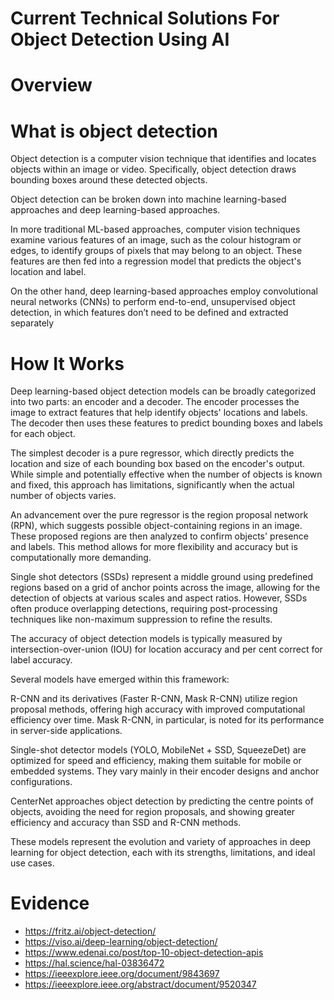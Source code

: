 # Current Technical Solutions For Object Detection Using AI 

# Overview

# What is object detection 
Object detection is a computer vision technique that identifies and locates objects within an image or video. Specifically, object detection draws bounding boxes around these detected objects.

Object detection can be broken down into machine learning-based approaches and deep learning-based approaches.

In more traditional ML-based approaches, computer vision techniques examine various features of an image, such as the colour histogram or edges, to identify groups of pixels that may belong to an object. These features are then fed into a regression model that predicts the object's location and label.

On the other hand, deep learning-based approaches employ convolutional neural networks (CNNs) to perform end-to-end, unsupervised object detection, in which features don’t need to be defined and extracted separately

# How It Works 

Deep learning-based object detection models can be broadly categorized into two parts: an encoder and a decoder. The encoder processes the image to extract features that help identify objects' locations and labels. The decoder then uses these features to predict bounding boxes and labels for each object.

The simplest decoder is a pure regressor, which directly predicts the location and size of each bounding box based on the encoder's output. While simple and potentially effective when the number of objects is known and fixed, this approach has limitations, significantly when the actual number of objects varies.

An advancement over the pure regressor is the region proposal network (RPN), which suggests possible object-containing regions in an image. These proposed regions are then analyzed to confirm objects' presence and labels. This method allows for more flexibility and accuracy but is computationally more demanding.

Single shot detectors (SSDs) represent a middle ground using predefined regions based on a grid of anchor points across the image, allowing for the detection of objects at various scales and aspect ratios. However, SSDs often produce overlapping detections, requiring post-processing techniques like non-maximum suppression to refine the results.

The accuracy of object detection models is typically measured by intersection-over-union (IOU) for location accuracy and per cent correct for label accuracy.

Several models have emerged within this framework:

R-CNN and its derivatives (Faster R-CNN, Mask R-CNN) utilize region proposal methods, offering high accuracy with improved computational efficiency over time. Mask R-CNN, in particular, is noted for its performance in server-side applications.

Single-shot detector models (YOLO, MobileNet + SSD, SqueezeDet) are optimized for speed and efficiency, making them suitable for mobile or embedded systems. They vary mainly in their encoder designs and anchor configurations.

CenterNet approaches object detection by predicting the centre points of objects, avoiding the need for region proposals, and showing greater efficiency and accuracy than SSD and R-CNN methods.

These models represent the evolution and variety of approaches in deep learning for object detection, each with its strengths, limitations, and ideal use cases.


# Evidence
* https://fritz.ai/object-detection/
* https://viso.ai/deep-learning/object-detection/
* https://www.edenai.co/post/top-10-object-detection-apis
* https://hal.science/hal-03836472
* https://ieeexplore.ieee.org/document/9843697
* https://ieeexplore.ieee.org/abstract/document/9520347  
